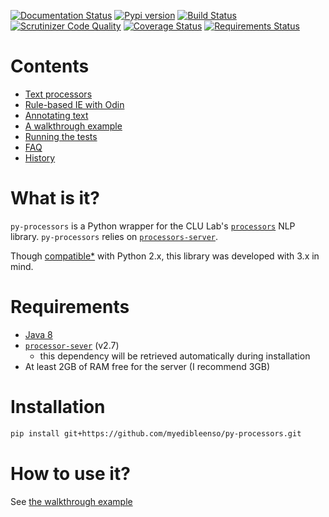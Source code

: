 [![Documentation Status](https://readthedocs.org/projects/py-processors/badge/?version=latest)](http://py-processors.readthedocs.io/en/latest/?badge=latest) [![Pypi version](https://img.shields.io/pypi/v/py-processors.svg)](https://pypi.python.org/pypi/py-processors)  [![Build Status](https://travis-ci.org/myedibleenso/py-processors.svg?branch=master)](https://travis-ci.org/myedibleenso/py-processors) [![Scrutinizer Code Quality](https://scrutinizer-ci.com/g/myedibleenso/py-processors/badges/quality-score.png?b=master)](https://scrutinizer-ci.com/g/myedibleenso/py-processors/?branch=master) [![Coverage Status](https://coveralls.io/repos/github/myedibleenso/py-processors/badge.svg?branch=master)](https://coveralls.io/github/myedibleenso/py-processors?branch=master) [![Requirements Status](https://requires.io/github/myedibleenso/py-processors/requirements.svg?branch=master)](https://requires.io/github/myedibleenso/py-processors/requirements/?branch=master) <!-- [![Stories in Ready](https://badge.waffle.io/myedibleenso/py-processors.svg?label=ready&title=Ready)](http://waffle.io/myedibleenso/py-processors) -->

# Contents
- [Text processors](processors.md)
- [Rule-based IE with Odin](odin.md)
- [Annotating text](processors.md#annotating-text)
- [A walkthrough example](example.md)
- [Running the tests](dev.md#running-the-tests)
- [FAQ](faq.md)
- [History](release-notes.md)

# What is it?
`py-processors` is a Python wrapper for the CLU Lab's [`processors`](http://github.com/clulab/processors) NLP library.  `py-processors` relies on [`processors-server`](http://github.com/myedibleenso/processors-server).  

Though [compatible*](https://github.com/myedibleenso/py-processors/issues?q=is%3Aopen+is%3Aissue+label%3Apython2.x) with Python 2.x, this library was developed with 3.x in mind.

# Requirements
- [Java 8](https://docs.oracle.com/javase/8/docs/technotes/guides/install/install_overview.html)
- [`processor-sever`](http://github.com/myedibleenso/processors-server) (v2.7)
  - this dependency will be retrieved automatically during installation
- At least 2GB of RAM free for the server (I recommend 3GB)

# Installation

```bash
pip install git+https://github.com/myedibleenso/py-processors.git
```

# How to use it?

See [the walkthrough example](example.md#a-walkthrough-example)
